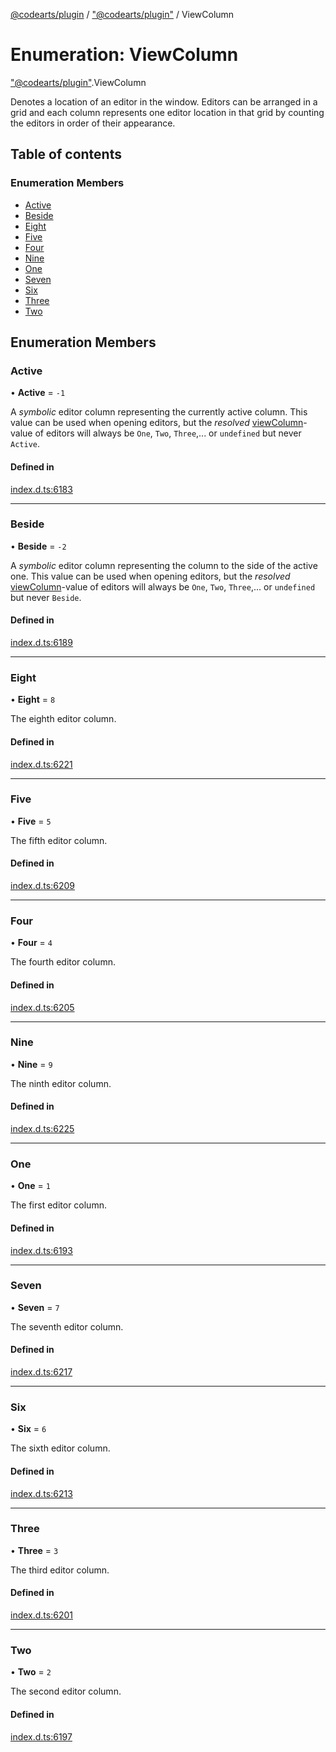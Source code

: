 [@codearts/plugin](../README.md) / ["@codearts/plugin"](../modules/_codearts_plugin_.md) / ViewColumn

# Enumeration: ViewColumn

["@codearts/plugin"](../modules/_codearts_plugin_.md).ViewColumn

Denotes a location of an editor in the window. Editors can be arranged in a grid
and each column represents one editor location in that grid by counting the editors
in order of their appearance.

## Table of contents

### Enumeration Members

- [Active](codearts_plugin_.ViewColumn.md#active)
- [Beside](codearts_plugin_.ViewColumn.md#beside)
- [Eight](codearts_plugin_.ViewColumn.md#eight)
- [Five](codearts_plugin_.ViewColumn.md#five)
- [Four](codearts_plugin_.ViewColumn.md#four)
- [Nine](codearts_plugin_.ViewColumn.md#nine)
- [One](codearts_plugin_.ViewColumn.md#one)
- [Seven](codearts_plugin_.ViewColumn.md#seven)
- [Six](codearts_plugin_.ViewColumn.md#six)
- [Three](codearts_plugin_.ViewColumn.md#three)
- [Two](codearts_plugin_.ViewColumn.md#two)

## Enumeration Members

### Active

• **Active** = ``-1``

A *symbolic* editor column representing the currently active column. This value
can be used when opening editors, but the *resolved* [viewColumn](../interfaces/codearts_plugin_.TextEditor.md#viewcolumn)-value
of editors will always be `One`, `Two`, `Three`,... or `undefined` but never `Active`.

#### Defined in

[index.d.ts:6183](https://github.com/huaweicloud/cloudide-plugin-api/blob/03b481c/index.d.ts#L6183)

___

### Beside

• **Beside** = ``-2``

A *symbolic* editor column representing the column to the side of the active one. This value
can be used when opening editors, but the *resolved* [viewColumn](../interfaces/codearts_plugin_.TextEditor.md#viewcolumn)-value
of editors will always be `One`, `Two`, `Three`,... or `undefined` but never `Beside`.

#### Defined in

[index.d.ts:6189](https://github.com/huaweicloud/cloudide-plugin-api/blob/03b481c/index.d.ts#L6189)

___

### Eight

• **Eight** = ``8``

The eighth editor column.

#### Defined in

[index.d.ts:6221](https://github.com/huaweicloud/cloudide-plugin-api/blob/03b481c/index.d.ts#L6221)

___

### Five

• **Five** = ``5``

The fifth editor column.

#### Defined in

[index.d.ts:6209](https://github.com/huaweicloud/cloudide-plugin-api/blob/03b481c/index.d.ts#L6209)

___

### Four

• **Four** = ``4``

The fourth editor column.

#### Defined in

[index.d.ts:6205](https://github.com/huaweicloud/cloudide-plugin-api/blob/03b481c/index.d.ts#L6205)

___

### Nine

• **Nine** = ``9``

The ninth editor column.

#### Defined in

[index.d.ts:6225](https://github.com/huaweicloud/cloudide-plugin-api/blob/03b481c/index.d.ts#L6225)

___

### One

• **One** = ``1``

The first editor column.

#### Defined in

[index.d.ts:6193](https://github.com/huaweicloud/cloudide-plugin-api/blob/03b481c/index.d.ts#L6193)

___

### Seven

• **Seven** = ``7``

The seventh editor column.

#### Defined in

[index.d.ts:6217](https://github.com/huaweicloud/cloudide-plugin-api/blob/03b481c/index.d.ts#L6217)

___

### Six

• **Six** = ``6``

The sixth editor column.

#### Defined in

[index.d.ts:6213](https://github.com/huaweicloud/cloudide-plugin-api/blob/03b481c/index.d.ts#L6213)

___

### Three

• **Three** = ``3``

The third editor column.

#### Defined in

[index.d.ts:6201](https://github.com/huaweicloud/cloudide-plugin-api/blob/03b481c/index.d.ts#L6201)

___

### Two

• **Two** = ``2``

The second editor column.

#### Defined in

[index.d.ts:6197](https://github.com/huaweicloud/cloudide-plugin-api/blob/03b481c/index.d.ts#L6197)
